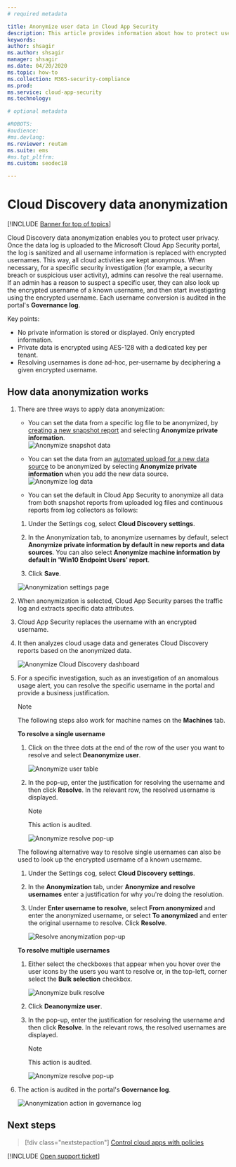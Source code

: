 ```yaml
---
# required metadata

title: Anonymize user data in Cloud App Security
description: This article provides information about how to protect user privacy by anonymizing the usernames in your Cloud Discovery data.
keywords:
author: shsagir
ms.author: shsagir
manager: shsagir
ms.date: 04/20/2020
ms.topic: how-to
ms.collection: M365-security-compliance
ms.prod:
ms.service: cloud-app-security
ms.technology:

# optional metadata

#ROBOTS:
#audience:
#ms.devlang:
ms.reviewer: reutam
ms.suite: ems
#ms.tgt_pltfrm:
ms.custom: seodec18

---
```

# Cloud Discovery data anonymization

[!INCLUDE [Banner for top of topics](includes/banner.md)]

Cloud Discovery data anonymization enables you to protect user privacy. Once the data log is uploaded to the Microsoft Cloud App Security portal, the log is sanitized and all username information is replaced with encrypted usernames. This way, all cloud activities are kept anonymous. When necessary, for a specific security investigation (for example, a security breach or suspicious user activity), admins can resolve the real username. If an admin has a reason to suspect a specific user, they can also look up the encrypted username of a known username, and then start investigating using the encrypted username. Each username conversion is audited in the portal's **Governance log**.

Key points:

- No private information is stored or displayed. Only encrypted information.
- Private data is encrypted using AES-128 with a dedicated key per tenant.
- Resolving usernames is done ad-hoc, per-username by deciphering a given encrypted username.

## How data anonymization works

1. There are three ways to apply data anonymization:

    - You can set the data from a specific log file to be anonymized, by [creating a new snapshot report](create-snapshot-cloud-discovery-reports.md) and selecting **Anonymize private information**.  
    ![Anonymize snapshot data](media/anonymize-log.png)

    - You can set the data from an [automated upload for a new data source](configure-automatic-log-upload-for-continuous-reports.md) to be anonymized by selecting  **Anonymize private information** when you add the new data source.  
    ![Anonymize log data](media/anonymize-autolog.png)

    - You can set the default in Cloud App Security to anonymize all data from both snapshot reports from uploaded log files and continuous reports from log collectors as follows:

    1. Under the Settings cog, select **Cloud Discovery settings**.

    2. In the Anonymization tab, to anonymize usernames by default, select **Anonymize private information by default in new reports and data sources**. You can also select **Anonymize machine information by default in 'Win10 Endpoint Users' report**.
    3. Click **Save**.

    ![Anonymization settings page](media/anonymizer1.png)

2. When anonymization is selected, Cloud App Security parses the traffic log and extracts specific data attributes.
3. Cloud App Security replaces the username with an encrypted username.
4. It then analyzes cloud usage data and generates Cloud Discovery reports based on the anonymized data.

    ![Anonymize Cloud Discovery dashboard](media/anonymize-dashboard.png)

5. For a specific investigation, such as an investigation of an anomalous usage alert, you can resolve the specific username in the portal and provide a business justification.

    > [!NOTE]
    > The following steps also work for machine names on the **Machines** tab.

    **To resolve a single username**

    1. Click on the three dots at the end of the row of the user you want to resolve and select **Deanonymize user**.

        ![Anonymize user table](media/anonymize-user-table.png)

    1. In the pop-up, enter the justification for resolving the username and then click **Resolve**. In the relevant row, the resolved username is displayed.

        > [!NOTE]
        > This action is audited.

        ![Anonymize resolve pop-up](media/anonymize-resolve-dialog.png)

    The following alternative way to resolve single usernames can also be used to look up the encrypted username of a known username.

    1. Under the Settings cog, select **Cloud Discovery settings**.

    1. In the **Anonymization** tab, under **Anonymize and resolve usernames**  enter a justification for why you're doing the resolution.
    1. Under **Enter username to resolve**, select **From anonymized** and enter the anonymized username, or select **To anonymized** and enter the original username to resolve. Click **Resolve**.

        ![Resolve anonymization pop-up](media/anonymizer.png)

    **To resolve multiple usernames**

    1. Either select the checkboxes that appear when you hover over the user icons by the users you want to resolve or, in the top-left, corner select the **Bulk selection** checkbox.

        ![Anonymize bulk resolve](media/anonymize-bulk-resolve.png)

    1. Click **Deanonymize user**.
    1. In the pop-up, enter the justification for resolving the username and then click **Resolve**. In the relevant rows, the resolved usernames are displayed.

        > [!NOTE]
        > This action is audited.

        ![Anonymize resolve pop-up](media/anonymize-resolve-dialog.png)

6. The action is audited in the portal's **Governance log**.

    ![Anonymization action in governance log](media/anonymize-gov-log.png)

## Next steps

> [!div class="nextstepaction"]
> [Control cloud apps with policies](control-cloud-apps-with-policies.md)

[!INCLUDE [Open support ticket](includes/support.md)]

